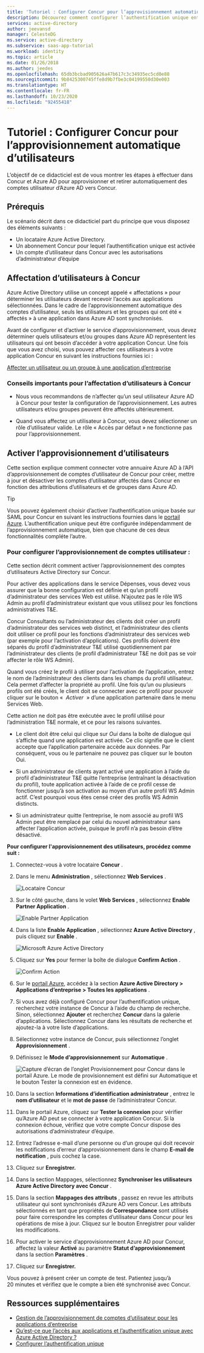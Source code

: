 ```yaml
---
title: 'Tutoriel : Configurer Concur pour l’approvisionnement automatique d’utilisateurs avec Azure Active Directory | Microsoft Docs'
description: Découvrez comment configurer l’authentification unique entre Azure Active Directory et Concur.
services: active-directory
author: jeevansd
manager: CelesteDG
ms.service: active-directory
ms.subservice: saas-app-tutorial
ms.workload: identity
ms.topic: article
ms.date: 01/26/2018
ms.author: jeedes
ms.openlocfilehash: 65db3bcbad905626a47b617c3c34935ec5cd0e88
ms.sourcegitcommit: 9b8425300745ffe8d9b7fbe3c04199550d30e003
ms.translationtype: HT
ms.contentlocale: fr-FR
ms.lasthandoff: 10/23/2020
ms.locfileid: "92455418"
---
```

# <a name="tutorial-configure-concur-for-automatic-user-provisioning"></a>Tutoriel : Configurer Concur pour l’approvisionnement automatique d’utilisateurs

L’objectif de ce didacticiel est de vous montrer les étapes à effectuer dans Concur et Azure AD pour approvisionner et retirer automatiquement des comptes utilisateur d’Azure AD vers Concur.

## <a name="prerequisites"></a>Prérequis

Le scénario décrit dans ce didacticiel part du principe que vous disposez des éléments suivants :

*   Un locataire Azure Active Directory.
*   Un abonnement Concur pour lequel l’authentification unique est activée
*   Un compte d’utilisateur dans Concur avec les autorisations d’administrateur d’équipe

## <a name="assigning-users-to-concur"></a>Affectation d’utilisateurs à Concur

Azure Active Directory utilise un concept appelé « affectations » pour déterminer les utilisateurs devant recevoir l’accès aux applications sélectionnées. Dans le cadre de l’approvisionnement automatique des comptes d’utilisateur, seuls les utilisateurs et les groupes qui ont été « affectés » à une application dans Azure AD sont synchronisés.

Avant de configurer et d’activer le service d’approvisionnement, vous devez déterminer quels utilisateurs et/ou groupes dans Azure AD représentent les utilisateurs qui ont besoin d’accéder à votre application Concur. Une fois que vous avez choisi, vous pouvez affecter ces utilisateurs à votre application Concur en suivant les instructions fournies ici :

[Affecter un utilisateur ou un groupe à une application d’entreprise](../manage-apps/assign-user-or-group-access-portal.md)

### <a name="important-tips-for-assigning-users-to-concur"></a>Conseils importants pour l’affectation d’utilisateurs à Concur

*   Nous vous recommandons de n’affecter qu’un seul utilisateur Azure AD à Concur pour tester la configuration de l’approvisionnement. Les autres utilisateurs et/ou groupes peuvent être affectés ultérieurement.

*   Quand vous affectez un utilisateur à Concur, vous devez sélectionner un rôle d’utilisateur valide. Le rôle « Accès par défaut » ne fonctionne pas pour l’approvisionnement.

## <a name="enable-user-provisioning"></a>Activer l’approvisionnement d’utilisateurs

Cette section explique comment connecter votre annuaire Azure AD à l’API d’approvisionnement de comptes d’utilisateur de Concur pour créer, mettre à jour et désactiver les comptes d’utilisateur affectés dans Concur en fonction des attributions d’utilisateurs et de groupes dans Azure AD.

> [!Tip] 
> Vous pouvez également choisir d’activer l’authentification unique basée sur SAML pour Concur en suivant les instructions fournies dans le [portail Azure](https://portal.azure.com). L’authentification unique peut être configurée indépendamment de l’approvisionnement automatique, bien que chacune de ces deux fonctionnalités compléte l’autre.

### <a name="to-configure-user-account-provisioning"></a>Pour configurer l’approvisionnement de comptes utilisateur :

Cette section décrit comment activer l’approvisionnement des comptes d’utilisateurs Active Directory sur Concur.

Pour activer des applications dans le service Dépenses, vous devez vous assurer que la bonne configuration est définie et qu’un profil d’administrateur des services Web est utilisé. N’ajoutez pas le rôle WS Admin au profil d’administrateur existant que vous utilisez pour les fonctions administratives T&E.

Concur Consultants ou l’administrateur des clients doit créer un profil d’administrateur des services web distinct, et l’administrateur des clients doit utiliser ce profil pour les fonctions d’administrateur des services web (par exemple pour l’activation d’applications). Ces profils doivent être séparés du profil d’administrateur T&E utilisé quotidiennement par l’administrateur des clients (le profil d’administrateur T&E ne doit pas se voir affecter le rôle WS Admin).

Quand vous créez le profil à utiliser pour l’activation de l’application, entrez le nom de l’administrateur des clients dans les champs du profil utilisateur. Cela permet d’affecter la propriété au profil. Une fois qu’un ou plusieurs profils ont été créés, le client doit se connecter avec ce profil pour pouvoir cliquer sur le bouton «  *Activer*  » d’une application partenaire dans le menu Services Web.

Cette action ne doit pas être exécutée avec le profil utilisé pour l’administration T&E normale, et ce pour les raisons suivantes.

* Le client doit être celui qui clique sur *Oui* dans la boîte de dialogue qui s’affiche quand une application est activée. Ce clic signifie que le client accepte que l’application partenaire accède aux données. Par conséquent, vous ou le partenaire ne pouvez pas cliquer sur le bouton Oui.

* Si un administrateur de clients ayant activé une application à l’aide du profil d’administrateur T&E quitte l’entreprise (entraînant la désactivation du profil), toute application activée à l’aide de ce profil cesse de fonctionner jusqu’à son activation au moyen d’un autre profil WS Admin actif. C’est pourquoi vous êtes censé créer des profils WS Admin distincts.

* Si un administrateur quitte l’entreprise, le nom associé au profil WS Admin peut être remplacé par celui du nouvel administrateur sans affecter l’application activée, puisque le profil n’a pas besoin d’être désactivé.

**Pour configurer l'approvisionnement des utilisateurs, procédez comme suit :**

1. Connectez-vous à votre locataire **Concur** .

2. Dans le menu **Administration** , sélectionnez **Web Services** .
   
    ![Locataire Concur](./media/concur-provisioning-tutorial/IC721729.png "Client Concur")

3. Sur le côté gauche, dans le volet **Web Services** , sélectionnez **Enable Partner Application** .
   
    ![Enable Partner Application](./media/concur-provisioning-tutorial/ic721730.png "Enable Partner Application")

4. Dans la liste **Enable Application** , sélectionnez **Azure Active Directory** , puis cliquez sur **Enable** .
   
    ![Microsoft Azure Active Directory](./media/concur-provisioning-tutorial/ic721731.png "Microsoft Azure Active Directory")

5. Cliquez sur **Yes** pour fermer la boîte de dialogue **Confirm Action** .
   
    ![Confirm Action](./media/concur-provisioning-tutorial/ic721732.png "Confirm Action")

6. Sur le [portail Azure](https://portal.azure.com), accédez à la section **Azure Active Directory > Applications d’entreprise > Toutes les applications** .

7. Si vous avez déjà configuré Concur pour l’authentification unique, recherchez votre instance de Concur à l’aide du champ de recherche. Sinon, sélectionnez **Ajouter** et recherchez **Concur** dans la galerie d’applications. Sélectionnez Concur dans les résultats de recherche et ajoutez-la à votre liste d’applications.

8. Sélectionnez votre instance de Concur, puis sélectionnez l’onglet **Approvisionnement** .

9. Définissez le **Mode d’approvisionnement** sur **Automatique** . 
 
    ![Capture d’écran de l’onglet Provisionnement pour Concur dans le portail Azure. Le mode de provisionnement est défini sur Automatique et le bouton Tester la connexion est en évidence.](./media/concur-provisioning-tutorial/provisioning.png)

10. Dans la section **Informations d’identification administrateur** , entrez le **nom d’utilisateur** et le **mot de passe** de l’administrateur Concur.

11. Dans le portail Azure, cliquez sur **Tester la connexion** pour vérifier qu’Azure AD peut se connecter à votre application Concur. Si la connexion échoue, vérifiez que votre compte Concur dispose des autorisations d’administrateur d’équipe.

12. Entrez l’adresse e-mail d’une personne ou d’un groupe qui doit recevoir les notifications d’erreur d’approvisionnement dans le champ **E-mail de notification** , puis cochez la case.

13. Cliquez sur **Enregistrer.**

14. Dans la section Mappages, sélectionnez **Synchroniser les utilisateurs Azure Active Directory avec Concur** .

15. Dans la section **Mappages des attributs** , passez en revue les attributs utilisateur qui sont synchronisés d’Azure AD vers Concur. Les attributs sélectionnés en tant que propriétés de **Correspondance** sont utilisés pour faire correspondre les comptes d’utilisateur dans Concur pour les opérations de mise à jour. Cliquez sur le bouton Enregistrer pour valider les modifications.

16. Pour activer le service d’approvisionnement Azure AD pour Concur, affectez la valeur **Activé** au paramètre **Statut d’approvisionnement** dans la section **Paramètres** .

17. Cliquez sur **Enregistrer.**

Vous pouvez à présent créer un compte de test. Patientez jusqu’à 20 minutes et vérifiez que le compte a bien été synchronisé avec Concur.

## <a name="additional-resources"></a>Ressources supplémentaires

* [Gestion de l’approvisionnement de comptes d’utilisateur pour les applications d’entreprise](tutorial-list.md)
* [Qu’est-ce que l’accès aux applications et l’authentification unique avec Azure Active Directory ?](../manage-apps/what-is-single-sign-on.md)
* [Configurer l’authentification unique](concur-tutorial.md)